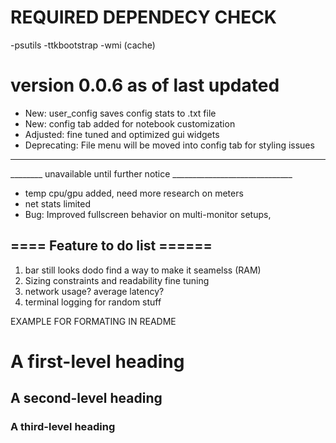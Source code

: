# REQUIRED DEPENDECY CHECK
-psutils
-ttkbootstrap
-wmi (cache)

# version 0.0.6 as of last updated
- New: user_config saves config stats to .txt file
- New: config tab added for notebook customization 
- Adjusted: fine tuned and optimized gui widgets
- Deprecating: File menu will be moved into config tab for styling issues
_________________________________________________________________________
________  unavailable until further notice ______________________________
- temp cpu/gpu added, need more research on meters
- net stats limited
- Bug: Improved fullscreen behavior on multi-monitor setups, 

## ==== Feature to do list ======
1. bar still looks dodo find a way to make it seamelss (RAM)
2. Sizing constraints and readability fine tuning
3. network usage? average latency?
4. terminal logging for random stuff

EXAMPLE FOR FORMATING IN README
# A first-level heading
## A second-level heading
### A third-level heading

